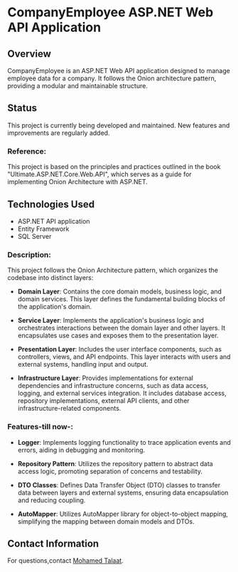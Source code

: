 
# CompanyEmployee ASP.NET Web API Application

## Overview
CompanyEmployee is an ASP.NET Web API application designed to manage employee data for a company. It follows the Onion architecture pattern, providing a modular and maintainable structure.
## Status
This project is currently being developed and maintained. New features and improvements are regularly added.
### Reference:
This project is based on the principles and practices outlined in the book "Ultimate.ASP.NET.Core.Web.API", which serves as a guide for implementing Onion Architecture with ASP.NET.
## Technologies Used
- ASP.NET API application
- Entity Framework 
- SQL Server 
### Description:
This project follows the Onion Architecture pattern, which organizes the codebase into distinct layers:

- **Domain Layer**: Contains the core domain models, business logic, and domain services. This layer defines the fundamental building blocks of the application's domain.

- **Service Layer**: Implements the application's business logic and orchestrates interactions between the domain layer and other layers. It encapsulates use cases and exposes them to the presentation layer.

- **Presentation Layer**: Includes the user interface components, such as controllers, views, and API endpoints. This layer interacts with users and external systems, handling input and output.

- **Infrastructure Layer**: Provides implementations for external dependencies and infrastructure concerns, such as data access, logging, and external services integration. It includes database access, repository implementations, external API clients, and other infrastructure-related components.
### Features-till now-:

- **Logger**: Implements logging functionality to trace application events and errors, aiding in debugging and monitoring.
  
- **Repository Pattern**: Utilizes the repository pattern to abstract data access logic, promoting separation of concerns and testability.
  
- **DTO Classes**: Defines Data Transfer Object (DTO) classes to transfer data between layers and external systems, ensuring data encapsulation and reducing coupling.
 
- **AutoMapper**: Utilizes AutoMapper library for object-to-object mapping, simplifying the mapping between domain models and DTOs.
## Contact Information
For questions,contact [Mohamed Talaat](mailto:mohamedtalaat172002@gmail.com).
